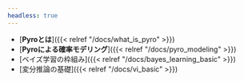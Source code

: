 ```yaml
---
headless: true
---
```


- [**Pyroとは**]({{< relref "/docs/what_is_pyro" >}})
- [**Pyroによる確率モデリング**]({{< relref "/docs/pyro_modeling" >}})
- [ベイズ学習の枠組み]({{< relref "/docs/bayes_learning_basic" >}})
- [変分推論の基礎]({{< relref "/docs/vi_basic" >}})
<br/>
<br/>
